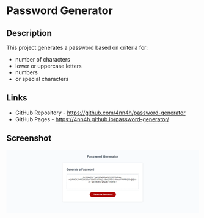 # Password Generator

## Description
This project generates a password based on criteria for:
* number of characters
* lower or uppercase letters
* numbers
* or special characters

## Links
* GitHub Repository - https://github.com/4nn4h/password-generator
* GitHub Pages - https://4nn4h.github.io/password-generator/

## Screenshot
![passgen-screenshot](passgen-screenshot.png)